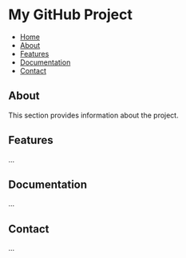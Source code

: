 # My GitHub Project

- [Home](#)
- [About](#about)
- [Features](#features)
- [Documentation](#documentation)
- [Contact](#contact)

## About
This section provides information about the project.

## Features
...

## Documentation
...

## Contact
...
